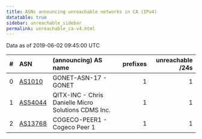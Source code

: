 ```yaml
---
title: ASNs announcing unreachable networks in CA (IPv4)
datatable: true
sidebar: unreachable_sidebar
permalink: unreachable_ca-v4.html
---
```


Data as of 2019-06-02 09:45:00 UTC


<div class="datatable-begin"></div>

|   # | ASN                                    | (announcing) AS name                                |   prefixes |   unreachable /24s |
|----:|:---------------------------------------|:----------------------------------------------------|-----------:|-------------------:|
|   0 | [AS1010](unreachable_AS1010-v4.html)   | GONET-ASN-17 - GONET                                |          1 |                  1 |
|   1 | [AS54044](unreachable_AS54044-v4.html) | QITX-INC - Chris Danielle Micro Solutions CDMS Inc. |          1 |                  1 |
|   2 | [AS13768](unreachable_AS13768-v4.html) | COGECO-PEER1 - Cogeco Peer 1                        |          1 |                  1 |

<div class="datatable-end"></div>